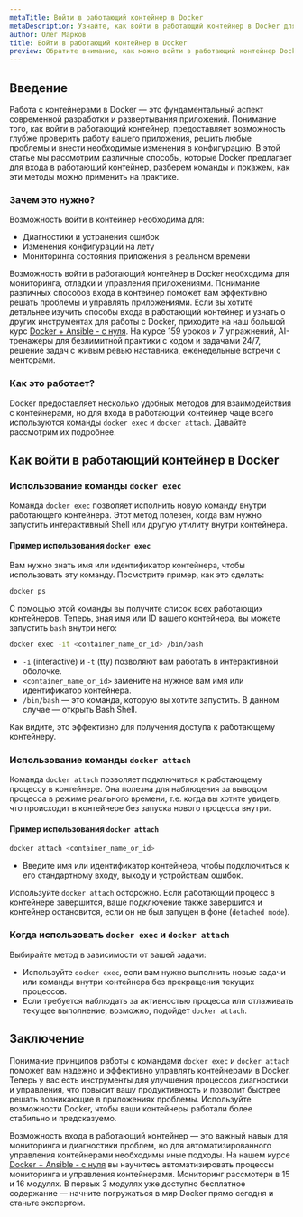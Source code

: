 ```yaml
---
metaTitle: Войти в работающий контейнер в Docker
metaDescription: Узнайте, как войти в работающий контейнер в Docker для мониторинга и управления, изучите команды и их использование на практике
author: Олег Марков
title: Войти в работающий контейнер в Docker
preview: Обратите внимание, как можно войти в работающий контейнер Docker, чтобы отслеживать процессы и конфигурировать приложение. Примеры и объяснения шаг за шагом помогут вам освоить этот навык
---
```


## Введение

Работа с контейнерами в Docker — это фундаментальный аспект современной разработки и развертывания приложений. Понимание того, как войти в работающий контейнер, предоставляет возможность глубже проверить работу вашего приложения, решить любые проблемы и внести необходимые изменения в конфигурацию. В этой статье мы рассмотрим различные способы, которые Docker предлагает для входа в работающий контейнер, разберем команды и покажем, как эти методы можно применить на практике.

### Зачем это нужно?

Возможность войти в контейнер необходима для:
- Диагностики и устранения ошибок
- Изменения конфигураций на лету
- Мониторинга состояния приложения в реальном времени

Возможность войти в работающий контейнер в Docker необходима для мониторинга, отладки и управления приложениями. Понимание различных способов входа в контейнер поможет вам эффективно решать проблемы и управлять приложениями. Если вы хотите детальнее изучить способы входа в работающий контейнер и узнать о других инструментах для работы с Docker, приходите на наш большой курс [Docker + Ansible - с нуля](https://purpleschool.ru/course/docker). На курсе 159 уроков и 7 упражнений, AI-тренажеры для безлимитной практики с кодом и задачами 24/7, решение задач с живым ревью наставника, еженедельные встречи с менторами.

### Как это работает?

Docker предоставляет несколько удобных методов для взаимодействия с контейнерами, но для входа в работающий контейнер чаще всего используются команды `docker exec` и `docker attach`. Давайте рассмотрим их подробнее.

## Как войти в работающий контейнер в Docker

### Использование команды `docker exec`

Команда `docker exec` позволяет исполнить новую команду внутри работающего контейнера. Этот метод полезен, когда вам нужно запустить интерактивный Shell или другую утилиту внутри контейнера.

#### Пример использования `docker exec`

Вам нужно знать имя или идентификатор контейнера, чтобы использовать эту команду. Посмотрите пример, как это сделать:

```bash
docker ps
```

С помощью этой команды вы получите список всех работающих контейнеров. Теперь, зная имя или ID вашего контейнера, вы можете запустить `bash` внутри него:

```bash
docker exec -it <container_name_or_id> /bin/bash
```

- `-i` (interactive) и `-t` (tty) позволяют вам работать в интерактивной оболочке.
- `<container_name_or_id>` замените на нужное вам имя или идентификатор контейнера.
- `/bin/bash` — это команда, которую вы хотите запустить. В данном случае — открыть Bash Shell.

Как видите, это эффективно для получения доступа к работающему контейнеру.

### Использование команды `docker attach`

Команда `docker attach` позволяет подключиться к работающему процессу в контейнере. Она полезна для наблюдения за выводом процесса в режиме реального времени, т.е. когда вы хотите увидеть, что происходит в контейнере без запуска нового процесса внутри.

#### Пример использования `docker attach`

```bash
docker attach <container_name_or_id>
```

- Введите имя или идентификатор контейнера, чтобы подключиться к его стандартному входу, выходу и устройствам ошибок.

Используйте `docker attach` осторожно. Если работающий процесс в контейнере завершится, ваше подключение также завершится и контейнер остановится, если он не был запущен в фоне (`detached mode`).

### Когда использовать `docker exec` и `docker attach`

Выбирайте метод в зависимости от вашей задачи:
- Используйте `docker exec`, если вам нужно выполнить новые задачи или команды внутри контейнера без прекращения текущих процессов.
- Если требуется наблюдать за активностью процесса или отлаживать текущее выполнение, возможно, подойдет `docker attach`.

## Заключение

Понимание принципов работы с командами `docker exec` и `docker attach` поможет вам надежно и эффективно управлять контейнерами в Docker. Теперь у вас есть инструменты для улучшения процессов диагностики и управления, что повысит вашу продуктивность и позволит быстрее решать возникающие в приложениях проблемы. Используйте возможности Docker, чтобы ваши контейнеры работали более стабильно и предсказуемо.

Возможность входа в работающий контейнер — это важный навык для мониторинга и диагностики проблем, но для автоматизированного управления контейнерами необходимы иные подходы. На нашем курсе [Docker + Ansible - с нуля](https://purpleschool.ru/course/docker) вы научитесь автоматизировать процессы мониторинга и управления контейнерами. Мониторинг рассмотерн в 15 и 16 модулях. В первых 3 модулях уже доступно бесплатное содержание — начните погружаться в мир Docker прямо сегодня и станьте экспертом.
